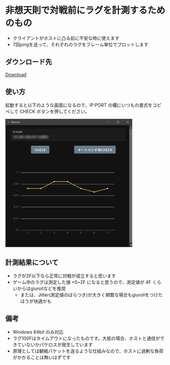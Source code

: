 # 非想天則で対戦前にラグを計測するためのもの

- クライアントがホストに凸る前に不安な時に使えます
- 7回pingを送って、それぞれのラグをフレーム単位でプロットします

## ダウンロード先

[Download](https://github.com/Eniwder/thOTHLagChecker/releases/download/v1.0.1/th123LagChecker.1.0.1.zip)

## 使い方

起動すると以下のような画面になるので、IP:PORT の欄にいつもの書式をコピペして CHECK ボタンを押してください。

<img src="https://github.com/Eniwder/thOTHLagChecker/blob/main/sampleImg.png" width="400px">

## 計測結果について

- ラグが2F以下なら正常に対戦が成立すると思います
- ゲーム中のラグは測定した値 +0~2F になると思うので、測定値が 4F くらいからはgiurollなどを推奨
  - または、Jitter(測定値のばらつき)が大きく頻繁な場合もgiurollをつけたほうが快適かも

## 備考

- Windows 64bit のみ対応
- ラグ100Fはタイムアウトになったものです。大抵の場合、ホストと通信ができていないかパケロスが発生しています
- 原理としては観戦パケットを送るような仕組みなので、ホストに過剰な負荷がかかることは無いはずです
